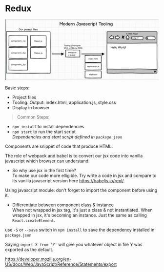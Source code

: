 # Redux

![react-redux-tooling](../images/react-redux-tooling.png)

Basic steps:
- Project files
- Tooling. Output: index.html, application.js, style.css
- Display in browser

>Common Steps:
- `npm install` to install dependencies
- `npm start` to run the start script  
*Dependencies and start script defined in `package.json`*

Components are snippet of code that produce HTML.

The role of webpack and babel is to convert our jsx code into vanilla javascript which browser can understand.

- So why use jsx in the first time?  
To make our code more elligible. Try write a code in jsx and compare to its vanilla javascript version here https://babeljs.io/repl/.

Using javascript module: don't forget to import the component before using it.

- Differentiate between component class & instance  
When not wrapped in jsx tag, it's just a class & not instantiated. When wrapped in jsx, it's becoming an instance. Just the same as calling `React.createElement`.


use `-S` or `--save` switch in `npm install` to save the dependency installed in `package.json`

Saying `import X from 'Y'` will give you whatever object in file Y was exported as the default.

https://developer.mozilla.org/en-US/docs/Web/JavaScript/Reference/Statements/export